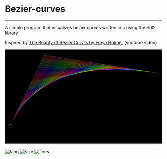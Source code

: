 # Bezier-curves
---
A simple program that visualizes bezier curves written in c using the Sdl2 library

Inspired by [The Beauty of Bézier Curves by Freya Holmér](https://www.youtube.com/watch?v=aVwxzDHniEw&t=304s) (youtube video)

![Application preview](https://github.com/BjorneEk/bezier-curves/blob/main/Bezier.png)

<img alt="lang" src="https://img.shields.io/github/languages/top/bjorneek/bezier-curves"/>
<img alt="size" src="https://img.shields.io/github/repo-size/bjorneek/bezier-curves"/>
<img alt="lines" src="https://img.shields.io/tokei/lines/github/bjorneek/bezier-curves"/>
